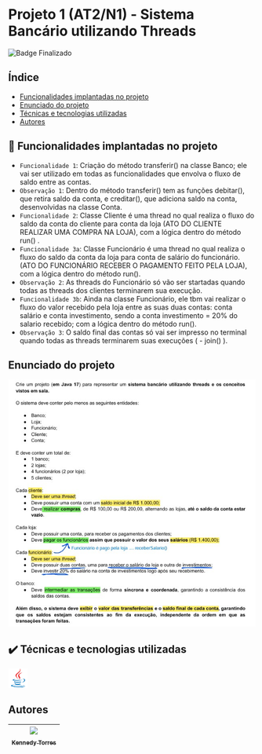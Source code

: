 # Projeto 1 (AT2/N1) - Sistema Bancário utilizando Threads

![Badge Finalizado](https://img.shields.io/static/v1?label=STATUS&message=%20FINALIZADO&color=GREEN&style=for-the-badge)


## Índice 

- [Funcionalidades implantadas no projeto](#hammer-funcionalidades-implantadas-no-projeto)
- [Enunciado do projeto](#enunciado-do-projeto)
- [Técnicas e tecnologias utilizadas](#️-técnicas-e-tecnologias-utilizadas)
- [Autores](#autores)



## :hammer: Funcionalidades implantadas no projeto

- `Funcionalidade 1`: Criação do método transferir() na classe Banco; ele vai ser utilizado em todas as funcionalidades que envolva o fluxo de saldo entre as contas.
- `Observação 1`: Dentro do método transferir() tem as funções debitar(), que retira saldo da conta, e creditar(), que adiciona saldo na conta, desenvolvidas na classe Conta.
- `Funcionalidade 2`: Classe Cliente é uma thread no qual realiza o fluxo do saldo da conta do cliente para conta da loja (ATO DO CLIENTE REALIZAR UMA COMPRA NA LOJA), com a lógica dentro do método run() .
- `Funcionalidade 3a`: Classe Funcionário é uma thread no qual realiza o fluxo do saldo da conta da loja para conta de salário do funcionário. (ATO DO FUNCIONÁRIO RECEBER O PAGAMENTO FEITO PELA LOJA), com a lógica dentro do método run().
- `Observação 2`: As threads do Funcionário só vão ser startadas quando todas as threads dos clientes terminarem sua execução. 
- `Funcionalidade 3b`: Ainda na classe Funcionário, ele tbm vai realizar o fluxo do valor recebido pela loja entre as suas duas contas: conta salário e conta investimento, sendo a conta investimento = 20% do salario recebido; com a lógica dentro do método run().
- `Observação 3`: O saldo final das contas só vai ser impresso no terminal quando todas as threads terminarem suas execuções ( - join() ).

## Enunciado do projeto

![Enunciado do Projeto](enunciado.jpg)

  
## ✔️ Técnicas e tecnologias utilizadas

<img src="https://raw.githubusercontent.com/devicons/devicon/master/icons/java/java-original.svg" alt="c" width="40" height="40"/>

## Autores

| [<img src="https://avatars.githubusercontent.com/u/128331199?v=4" width=115><br><sub>Kennedy Torres</sub>](https://github.com/Kennedy-Torres) | 
| :---: |
